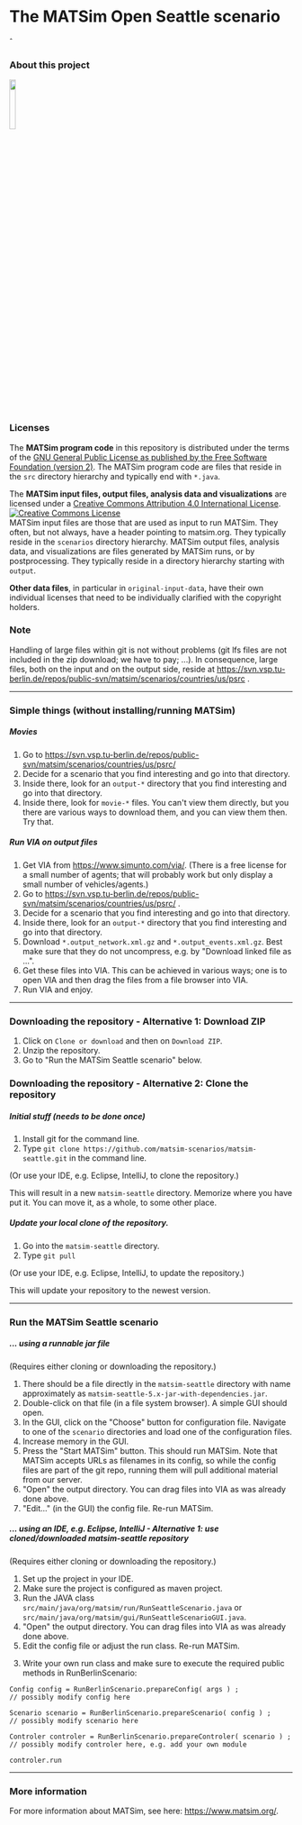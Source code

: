 # The MATSim Open Seattle scenario

<!-- [Berlin MATSim network and agents)](scenarios/berlin-v5.5-10pct/visualization-berlin.png "Berlin MATSim network and agents") -->

ˆ
### About this project

<!-- This repository provides an open MATSim transport model for Berlin, provided by the [Transport Systems Planning and Transport Telematics group](https://www.vsp.tu-berlin.de) of [Technische Universität Berlin](http://www.tu-berlin.de). -->

<a rel="TU Berlin" href="https://www.vsp.tu-berlin.de"><img src="https://svn.vsp.tu-berlin.de/repos/public-svn/ueber_uns/logo/TUB_Logo.png" width="15%" height="15%"/></a>

<!-- Currently, there are two versions of the MATSim Open Berlin model: -->

<!-- ##### 10pct scenario (`scenarios/berlin-v5.x-10pct`) -->

<!-- This scenario contains a 10pct sample of the Greater Berlin population; road capacities are accordingly reduced. The scenario is calibrated taking into consideration the traffic counts, modal split and mode-specific trip distance distributions. -->

<!-- ##### 1pct scenario (`scenarios/berlin-v5.x-1pct`) -->

<!-- This scenario contains a 1pct sample of the Greater Berlin population; road capacities are accordingly reduced. This scenario was not (!) calibrated and should only be used for testing purposes or pre-studies. -->

### Licenses

The **MATSim program code** in this repository is distributed under the terms of the [GNU General Public License as published by the Free Software Foundation (version 2)](https://www.gnu.org/licenses/old-licenses/gpl-2.0.en.html). The MATSim program code are files that reside in the `src` directory hierarchy and typically end with `*.java`.

The **MATSim input files, output files, analysis data and visualizations** are licensed under a <a rel="license" href="http://creativecommons.org/licenses/by/4.0/">Creative Commons Attribution 4.0 International License</a>.
<a rel="license" href="http://creativecommons.org/licenses/by/4.0/"><img alt="Creative Commons License" style="border-width:0" src="https://i.creativecommons.org/l/by/4.0/80x15.png" /></a><br /> MATSim input files are those that are used as input to run MATSim. They often, but not always, have a header pointing to matsim.org. They typically reside in the `scenarios` directory hierarchy. MATSim output files, analysis data, and visualizations are files generated by MATSim runs, or by postprocessing.  They typically reside in a directory hierarchy starting with `output`.

**Other data files**, in particular in `original-input-data`, have their own individual licenses that need to be individually clarified with the copyright holders.

### Note

Handling of large files within git is not without problems (git lfs files are not included in the zip download; we have to pay; ...).  In consequence, large files, both on the input and on the output side, reside at https://svn.vsp.tu-berlin.de/repos/public-svn/matsim/scenarios/countries/us/psrc .  

----
### Simple things (without installing/running MATSim)

##### Movies

1. Go to https://svn.vsp.tu-berlin.de/repos/public-svn/matsim/scenarios/countries/us/psrc/
1. Decide for a scenario that you find interesting and go into that directory.
1. Inside there, look for an `output-*` directory that you find interesting and go into that directory.
1. Inside there, look for `movie-*` files.  You can't view them directly, but you there are various ways to download them, and you can view them then.  Try that.

##### Run VIA on output files

1. Get VIA from https://www.simunto.com/via/.  (There is a free license for a small number of agents; that will probably work but only display a small number of vehicles/agents.)
1. Go to https://svn.vsp.tu-berlin.de/repos/public-svn/matsim/scenarios/countries/us/psrc/ .
1. Decide for a scenario that you find interesting and go into that directory.
1. Inside there, look for an `output-*` directory that you find interesting and go into that directory.
1. Download `*.output_network.xml.gz` and `*.output_events.xml.gz`.  Best make sure that they do not uncompress, e.g. by "Download linked file as ...".
1. Get these files into VIA.  This can be achieved in various ways; one is to open VIA and then drag the files from a file browser into VIA.
1. Run VIA and enjoy.

----
### Downloading the repository - Alternative 1: Download ZIP

1. Click on `Clone or download` and then on `Download ZIP`.
1. Unzip the repository.
1. Go to "Run the MATSim Seattle scenario" below.

### Downloading the repository - Alternative 2: Clone the repository

##### Initial stuff (needs to be done once)

1. Install git for the command line.
1. Type `git clone https://github.com/matsim-scenarios/matsim-seattle.git` in the command line.

(Or use your IDE, e.g. Eclipse, IntelliJ, to clone the repository.)

This will result in a new `matsim-seattle` directory.  Memorize where you have put it.  You can move it, as a whole, to some other place.

##### Update your local clone of the repository.

1. Go into the `matsim-seattle` directory.
1. Type `git pull`

(Or use your IDE, e.g. Eclipse, IntelliJ, to update the repository.)

This will update your repository to the newest version.

----
### Run the MATSim Seattle scenario

##### ... using a runnable jar file
(Requires either cloning or downloading the repository.)

1. There should be a file directly in the `matsim-seattle` directory with name approximately as `matsim-seattle-5.x-jar-with-dependencies.jar`.
1. Double-click on that file (in a file system browser).  A simple GUI should open.
1. In the GUI, click on the "Choose" button for configuration file.  Navigate to one of the `scenario` directories and load one of the configuration files.
1. Increase memory in the GUI.
1. Press the "Start MATSim" button.  This should run MATSim.  Note that MATSim accepts URLs as filenames in its config, so while the config files are part of the git repo, running them will pull additional material from our server.
1. "Open" the output directory.  You can drag files into VIA as was already done above.
1. "Edit..." (in the GUI) the config file.  Re-run MATSim.

##### ... using an IDE, e.g. Eclipse, IntelliJ - Alternative 1: use cloned/downloaded matsim-seattle repository
(Requires either cloning or downloading the repository.)

1. Set up the project in your IDE.
1. Make sure the project is configured as maven project.
1. Run the JAVA class `src/main/java/org/matsim/run/RunSeattleScenario.java` or `src/main/java/org/matsim/gui/RunSeattleScenarioGUI.java`.
1. "Open" the output directory.  You can drag files into VIA as was already done above.
1. Edit the config file or adjust the run class. Re-run MATSim.

<!-- ##### ... using an IDE, e.g. Eclipse, IntelliJ - Alternative 2: use matsim-seattle as a maven dependency -->

<!-- 1. Clone the matsim-example-project: https://github.com/matsim-org/matsim-example-project -->
<!-- 2. Add a maven dependency to the open seattle project by writing the following to the pom file: -->

<!-- ```xml -->
<!-- <repository> -->
<!--   <id>jitpack.io</id> -->
<!--   <url>https://jitpack.io</url> -->
<!-- </repository> -->
<!-- ``` -->

<!-- ```xml -->
<!-- <dependency> -->
<!--   <groupId>com.github.matsim-scenarios</groupId> -->
<!--   <artifactId>matsim-berlin</artifactId> -->
<!--   <version>5.4</version> -->
<!-- </dependency> -->
<!-- ``` -->

3. Write your own run class and make sure to execute the required public methods in RunBerlinScenario:

```
Config config = RunBerlinScenario.prepareConfig( args ) ;
// possibly modify config here

Scenario scenario = RunBerlinScenario.prepareScenario( config ) ;
// possibly modify scenario here

Controler controler = RunBerlinScenario.prepareControler( scenario ) ;
// possibly modify controler here, e.g. add your own module

controler.run

```

---
### More information

<!-- For more information about the scenario generation, see VSP working paper # 19-01, here: https://www.vsp.tu-berlin.de/publications/vspwp . -->

For more information about MATSim, see here: https://www.matsim.org/.
